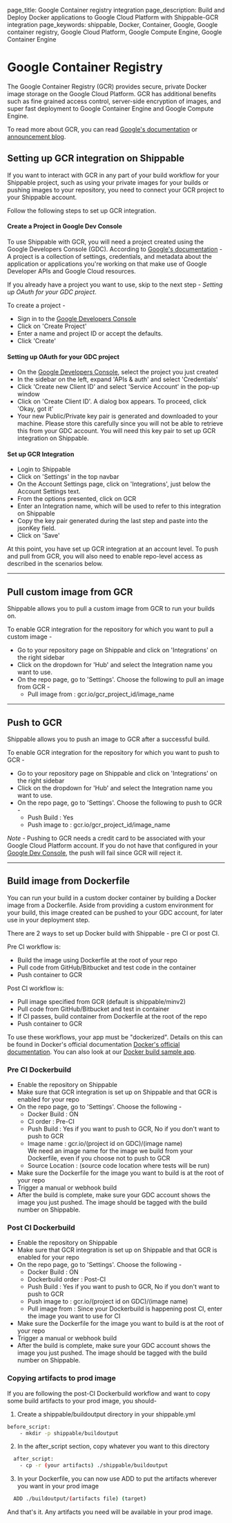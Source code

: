 page_title: Google Container registry integration
page_description: Build and Deploy Docker applications to Google Cloud Platform with Shippable-GCR integration
page_keywords: shippable, Docker, Container, Google, Google container registry, Google Cloud Platform, Google Compute Engine, Google Container Engine

# Google Container Registry

The Google Container Registry (GCR) provides secure, private Docker image storage on the Google Cloud Platform. GCR has additional benefits such as fine grained access control, server-side encryption of images, and super fast deployment to Google Container Engine and Google Compute Engine.

To read more about GCR, you can read [Google's documentation](https://cloud.google.com/tools/container-registry) or [announcement blog](http://googlecloudplatform.blogspot.com/2015/01/secure-hosting-of-private-Docker-repositories-in-Google-Cloud-Platform.html). 

## Setting up GCR integration on Shippable

If you want to interact with GCR in any part of your build workflow for your Shippable project, such as using your private images for your builds or pushing images to your repository, you need to connect your GCR project to your Shippable account. 

Follow the following steps to set up GCR integration.

#### Create a Project in Google Dev Console

To use Shippable with GCR, you will need a project created using the Google Developers Console (GDC). According to [Google's documentation](https://developers.google.com/console/help/new/#managingprojects) - A project is a collection of settings, credentials, and metadata about the application or applications you're working on that make use of Google Developer APIs and Google Cloud resources.

If you already have a project you want to use, skip to the next step - *Setting up OAuth for your GDC project*.

To create a project -

- Sign in to the [Google Developers Console](https://console.developers.google.com/) 
- Click on 'Create Project'
- Enter a name and project ID or accept the defaults.
- Click 'Create'


#### Setting up OAuth for your GDC project

- On the [Google Developers Console](https://console.developers.google.com/), select the project you just created
- In the sidebar on the left, expand 'APIs & auth' and select 'Credentials'
- Click 'Create new Client ID' and select 'Service Account' in the pop-up window
- Click on 'Create Client ID'. A dialog box appears. To proceed, click 'Okay, got it'
- Your new Public/Private key pair is generated and downloaded to your machine. Please store this carefully since you will not be able to retrieve this from your GDC account. You will need this key pair to set up GCR integration on Shippable. 


#### Set up GCR Integration 

- Login to Shippable
- Click on 'Settings' in the top navbar
- On the Account Settings page, click on 'Integrations', just below the Account Settings text.
- From the options presented, click on GCR
- Enter an Integration name, which will be used to refer to this integration on Shippable
- Copy the key pair generated during the last step and paste into the jsonKey field.
- Click on 'Save'

At this point, you have set up GCR integration at an account level. To push and pull from GCR, you will also need to enable repo-level access as described in the scenarios below.

-------

## Pull custom image from GCR

Shippable allows you to pull a custom image from GCR to run your builds on. 

To enable GCR integration for the repository for which you want to pull a custom image -

- Go to your repository page on Shippable and click on 'Integrations' on the right sidebar
- Click on the dropdown for 'Hub' and select the Integration name you want to use.
- On the repo page, go to 'Settings'. Choose the following to pull an image from GCR -
    - Pull image from : gcr.io/gcr_project_id/image_name


-------

## Push to GCR

Shippable allows you to push an image to GCR after a successful build. 

To enable GCR integration for the repository for which you want to push to GCR -

- Go to your repository page on Shippable and click on 'Integrations' on the right sidebar
- Click on the dropdown for 'Hub' and select the Integration name you want to use.
- On the repo page, go to 'Settings'. Choose the following to push to GCR -
    - Push Build : Yes
    - Push image to : gcr.io/gcr_project_id/image_name

*Note* - Pushing to GCR needs a credit card to be associated with your Google Cloud Platform account. If you do not have that configured in your [Google Dev Console](https://console.developers.google.com), the push will fail since GCR will reject it. 

-------

## Build image from Dockerfile

You can run your build in a custom docker container by building a Docker image from a Dockerfile. Aside from providing a custom environment for your build, this image created can be pushed to your GDC account, for later use in your deployment step.

There are 2 ways to set up Docker build with Shippable - pre CI or post CI. 

Pre CI workflow is:

- Build the image using Dockerfile at the root of your repo
- Pull code from GitHub/Bitbucket and test code in the container
- Push container to GCR

Post CI workflow is:

- Pull image specified from GCR (default is shippable/minv2)
- Pull code from GitHub/Bitbucket and test in container
- If CI passes, build container from Dockerfile at the root of the repo
- Push container to GCR

To use these workflows, your app must be "dockerized". Details on this can be found in Docker's official documentation [Docker's official documentation](https://docs.dockerhub.com). You can also look at our [Docker build sample app](https://github.com/cadbot/dockerized-nodejs). 

### Pre CI Dockerbuild

- Enable the repository on Shippable
- Make sure that GCR integration is set up on Shippable and that GCR is enabled for your repo
- On the repo page, go to 'Settings'. Choose the following -
    - Docker Build : ON
    - CI order : Pre-CI
    - Push Build : Yes if you want to push to GCR, No if you don't want to push to GCR 
    - Image name : gcr.io/(project id on GDC)/(image name)  
      We need an image name for the image we build from your Dockerfile, even if you choose not to push to GCR
    - Source Location : (source code location where tests will be run)
- Make sure the Dockerfile for the image you want to build is at the root of your repo
- Trigger a manual or webhook build
- After the build is complete, make sure your GDC account shows the image you just pushed. The image should be tagged with the build number on Shippable.

### Post CI Dockerbuild

- Enable the repository on Shippable
- Make sure that GCR integration is set up on Shippable and that GCR is enabled for your repo
- On the repo page, go to 'Settings'. Choose the following -
    - Docker Build : ON
    - Dockerbuild order : Post-CI
    - Push Build : Yes if you want to push to GCR, No if you don't want to push to GCR 
    - Push image to : gcr.io/(project id on GDC)/(image name)  
    - Pull image from : Since your Dockerbuild is happening post CI, enter the image you want to use for CI
- Make sure the Dockerfile for the image you want to build is at the root of your repo
- Trigger a manual or webhook build
- After the build is complete, make sure your GDC account shows the image you just pushed. The image should be tagged with the build number on Shippable.

### Copying artifacts to prod image

If you are following the post-CI Dockerbuild workflow and  want to copy some build artifacts to your prod image, you should-

1. Create a shippable/buildoutput directory in your shippable.yml

```bash  
before_script:
    - mkdir -p shippable/buildoutput
```

2. In the after_script section, copy whatever you want to this directory

```bash 
  after_script:
    - cp -r (your artifacts) ./shippable/buildoutput
```

3. In your Dockerfile, you can now use ADD to put the artifacts wherever you want in your prod image

```bash 
  ADD ./buildoutput/(artifacts file) (target)
```

And that's it. Any artifacts you need will be available in your prod image.

